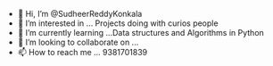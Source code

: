- 👋 Hi, I’m @SudheerReddyKonkala
- 👀 I’m interested in ... Projects doing with curios people
- 🌱 I’m currently learning ...Data structures and Algorithms in Python
- 💞️ I’m looking to collaborate on ...
- 📫 How to reach me ... 9381701839

<!---
SudheerReddyKonkala/SudheerReddyKonkala is a ✨ special ✨ repository because its `README.md` (this file) appears on your GitHub profile.
You can click the Preview link to take a look at your changes.
--->
